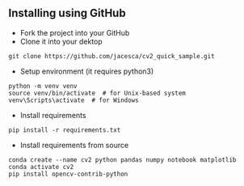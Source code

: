 ## Installing using GitHub
- Fork the project into your GitHub
- Clone it into your dektop
```
git clone https://github.com/jacesca/cv2_quick_sample.git
```
- Setup environment (it requires python3)
```
python -m venv venv
source venv/bin/activate  # for Unix-based system
venv\Scripts\activate  # for Windows
```
- Install requirements
```
pip install -r requirements.txt
```
- Install requirements from source
```
conda create --name cv2 python pandas numpy notebook matplotlib
conda activate cv2
pip install opencv-contrib-python
```

